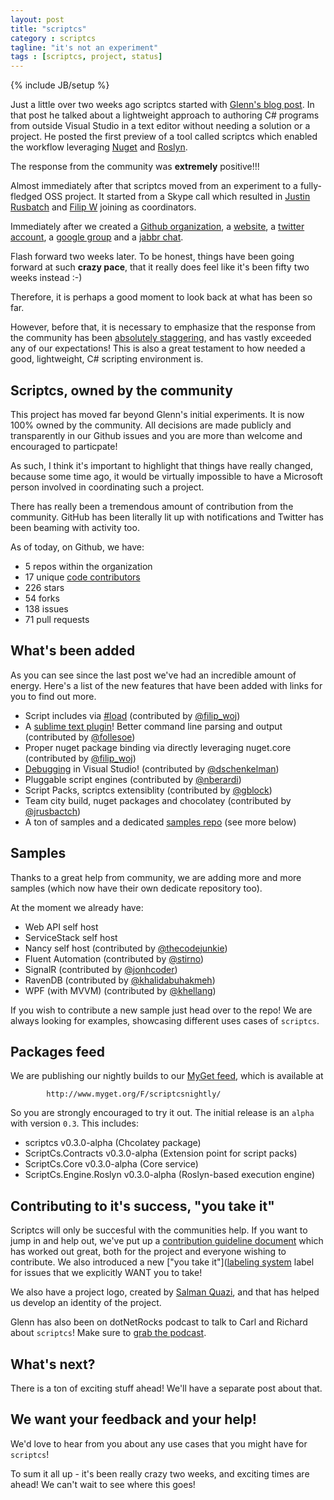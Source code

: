 ```yaml
---
layout: post
title: "scriptcs"
category : scriptcs
tagline: "it's not an experiment"
tags : [scriptcs, project, status]
---
```

{% include JB/setup %}

Just a little over two weeks ago scriptcs started with [Glenn's blog post](http://codebetter.com/glennblock/2013/02/28/scriptcs-living-on-the-edge-in-c-without-a-project-on-the-wings-of-roslyn-and-nuget/). In that post he talked about a lightweight approach to authoring C# programs from outside Visual Studio in a text editor without needing a solution or a project. He posted the first preview of a tool called scriptcs which enabled the workflow leveraging [Nuget](http://nuget.org) and [Roslyn](http://msdn.microsoft.com/en-us/vstudio/roslyn.aspx).

The response from the community was **extremely** positive!!!

Almost immediately after that scriptcs moved from an experiment to a fully-fledged OSS project. It started from a Skype call which resulted in [Justin Rusbatch](https://twitter.com/jrusbatch) and [Filip W](https://twitter.com/filip_woj) joining as coordinators. 

Immediately after we created a [Github organization](https://github.com/scriptcs), a [website](http://scriptcs.net), a [twitter account](http://twitter.com/scriptcsnet), a [google group](https://groups.google.com/forum/?fromgroups#!forum/scriptcs) and a [jabbr chat](https://jabbr.net/#/rooms/scriptcs).  

Flash forward two weeks later. To be honest, things have been going forward at such **crazy pace**, that it really does feel like it's been fifty two weeks instead :-) 

Therefore, it is perhaps a good moment to look back at what has been so far.

However, before that, it is necessary to emphasize that the response from the community has been [absolutely staggering](https://github.com/scriptcs/scriptcs/issues/107), and has vastly exceeded any of our expectations! This is also a great testament to how needed a good, lightweight, C# scripting environment is.

## Scriptcs, owned by the community

This project has moved far beyond Glenn's initial experiments. It is now 100% owned by the community. All decisions are made publicly and transparently in our Github issues and you are more than welcome and encouraged to particpate!

As such, I think it's important to highlight that things have really changed, because some time ago, it would be virtually impossible to have a Microsoft person involved in coordinating such a project.

There has really been a tremendous amount of contribution from the community. GitHub has been literally lit up with notifications and Twitter has been beaming with activity too.

As of today, on Github, we have:

* 5 repos within the organization
* 17 unique [code contributors](https://github.com/scriptcs/scriptcs/wiki/Contributors)
* 226 stars
* 54 forks
* 138 issues
* 71 pull requests


## What's been added

As you can see since the last post we've had an incredible amount of energy. Here's a list of the new features that have been added with links for you to find out more.

* Script includes via [#load](https://github.com/scriptcs/scriptcs/wiki/Referencing-scripts) (contributed by [@filip_woj](https://twitter.com/filip_woj))
* A [sublime text plugin](https://github.com/scriptcs/scriptcs-sublime)! Better command line parsing and output (contributed by [@follesoe](https://twitter.com/follesoe))
* Proper nuget package binding via directly leveraging nuget.core (contributed by [@filip_woj](https://twitter.com/filip_woj))
* [Debugging](https://github.com/scriptcs/scriptcs/wiki/Debugging-C%23-Scripts) in Visual Studio! (contributed by [@dschenkelman](https://twitter.com/dschenkelman))
* Pluggable script engines (contributed by [@nberardi](https://twitter.com/nberardi))
* Script Packs, scriptcs extensiblity (contributed by [@gblock](https://twitter.com/gblock))
* Team city build, nuget packages and chocolatey (contributed by [@jrusbactch](https://twitter.com/jrusbatch))
* A ton of samples and a dedicated [samples repo](https://github.com/scriptcs/scriptcs-samples) (see more below)

## Samples

Thanks to a great help from community, we are adding more and more samples (which now have their own dedicate repository too). 

At the moment we already have:

* Web API self host
* ServiceStack self host
* Nancy self host (contributed by [@thecodejunkie](https://github.com/thecodejunkie))
* Fluent Automation (contributed by [@stirno](https://github.com/stirno))
* SignalR (contributed by [@jonhcoder](https://github.com/johncoder))
* RavenDB (contributed by [@khalidabuhakmeh](https://github.com/khalidabuhakmeh))
* WPF (with MVVM) (contributed by [@khellang](https://github.com/khellang))

If you wish to contribute a new sample just head over to the repo! We are always looking for examples, showcasing different uses cases of `scriptcs`.

## Packages feed

We are publishing our nightly builds to our [MyGet feed](www.myget.org/gallery/scriptcsnightly), which is available at

            http://www.myget.org/F/scriptcsnightly/

So you are strongly encouraged to try it out. The initial release is an `alpha` with version `0.3`. This includes:

* scriptcs v0.3.0-alpha (Chcolatey package)
* ScriptCs.Contracts v0.3.0-alpha (Extension point for script packs)
* ScriptCs.Core  v0.3.0-alpha (Core service)
* ScriptCs.Engine.Roslyn v0.3.0-alpha (Roslyn-based execution engine)

## Contributing to it's success, "you take it"
Scriptcs will only be succesful with the communities help. If you want to jump in and help out, we've put up a [contribution guideline document](https://github.com/scriptcs/scriptcs/blob/master/CONTRIBUTING.md) which has worked out great, both for the project and everyone wishing to contribute. We also introduced a new ["you take it"]([labeling system](https://github.com/scriptcs/scriptcs/issues/79) label for issues that we explicitly WANT you to take!

We also have a project logo, created by [Salman Quazi](https://twitter.com/splusq), and that has helped us develop an identity of the project.

Glenn has also been on dotNetRocks podcast to talk to Carl and Richard about `scriptcs`! Make sure to [grab the podcast](http://dotnetrocks.com/default.aspx?showNum=853).

## What's next?

There is a ton of exciting stuff ahead! We'll have a separate post about that.

## We want your feedback and your help!

We'd love to hear from you about any use cases that you might have for `scriptcs`!

To sum it all up - it's been really crazy two weeks, and exciting times are ahead! We can't wait to see where this goes!
